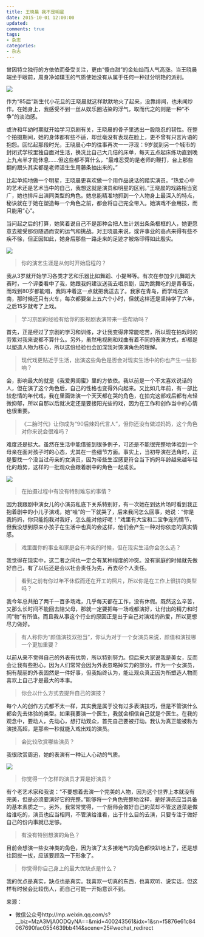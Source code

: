 ```yaml
---
title: 王晓晨 我不是明星
date: 2015-10-01 12:00:00
updated:
comments: true
tags:
- 杂志
categories:
- 杂志
---
```


曾因特立独行的方依依而备受关注，更由“傻白甜”的金灿灿而人气高涨。当王晓晨端坐于眼前，周身净如璞玉的气质使她没有从属于任何一种过分明艳的派别。

<!--more-->

![](/img/magazine/010/014-001.jpeg)

作为“85后”新生代小花旦的王晓晨就这样默默地火了起来，没靠绯闻，也未闻炒作。在她身上，我感受不到一丝从娱乐圈沾染的浮气，取而代之的则是一种“不争”的淡泊感。


或许和年幼时期就开始学习京剧有关，王晓晨的骨子里透出一股隐忍的韧性。在整个拍摄期间，她的身体都有些不适，却丝毫没有表现在脸上，更不曾有只言片语的抱怨。回忆起那段时光，王晓晨心中的往事再次一一浮现：9岁就到另一个城市的封闭式学校里独自面对生活，换洗比自己大几倍的床单，每天五点起床练功直到晚上九点半才能休息......但这些都不算什么，“最难忍受的是老师的鞭打，台上那些翻的跟头其实都是老师活生生用藤条抽出来的。”


比起单纯地做一个明星，王晓晨更喜欢做一个用作品说话的踏实演员。“热爱心中的艺术还是艺术当中的自己，我想这就是演员和明星的区别。”王晓晨的戏路相当宽广，她也排斥出演同类型的角色。她总能精准地抓到一个人物身上最深入的特点，秘诀就在于她在塑造每一个角色之前，都会将自己完全带入。她演戏不会用技，而只能用“心”。

当问起之后的打算，她笑着说自己不是那种会把人生计划出条条框框的人，她更愿意去接受那份随遇而安的运气和挑战。对王晓晨来说，或许事业的高点来得有些不疾不徐，但正因如此，她身后那些一路走来的足迹才被烙印得如此殷实。

![](/img/magazine/010/014-002.jpg)

>你的演艺生涯是从何时开始启程的？

我从3岁就开始学习各类才艺和乐器比如舞蹈、小提琴等。有次在参加少儿舞蹈大赛时，一个评委看中了我，她跟我妈建议送我去唱京剧，因为跳舞吃的是青春饭，而戏到80岁都能唱，我妈冲着这一点就把我送去了。我家在青岛，而学戏在济南，那时候还只有火车，每次都要坐上五六个小时，但就这样还是坚持学了六年，之后15岁就考了上戏。


>学习京剧的经验有给你的影视剧表演带来一些帮助吗？

首先，正是经过了京剧的学习和训练，才让我变得非常能吃苦，所以现在拍戏时的劳累对我来说都不算什么。另外，虽然电视剧和戏曲有着不同的表演方式，却都是以塑造人物为核心，所以这份经验也会加深我对饰演角色的理解。


>现代戏更贴近于生活，出演这些角色是否会对现实生活中的你也产生一些影响？

会，影响最大的就是《我爱男闺蜜》里的方依依。我以前是一个不太喜欢说话的人，但在演了这个角色后，自己的性格也变得外向起来。又比如几年前，有一部比较悲情的年代戏，我在里面饰演一个天天都在哭的角色，在拍完这部戏后都有点轻微抑郁，所以自那以后就决定还是要接阳光些的戏，因为在工作和创作当中的心情也很重要。


>《二胎时代》让你成为“90后辣妈代言人”，但你还没有做过妈妈，这个角色对你来说会很难吗？

难度还是挺大。虽然在生活中能借鉴到很多例子，可还是不能很完整地体验到一个母亲在面对孩子时的心态，尤其在一些细节方面。事实上，当初导演在选角时，正是要找一个没当过母亲的女演员，因为带些生涩感更符合当下妈妈年龄越来越年轻化的趋势，这样的一批观众会跟着剧中的角色一起成长。

![](/img/magazine/010/014-003.jpeg)

>在拍摄过程中有没有特别难忘的事情？

因为我跟剧中演女儿的小演员私底下关系特别好，有一次她在到达片场时看到我正抱着剧中的小儿子演戏，她“哇”的一下就哭了，后来我问怎么回事，她说：“你是我妈妈，你只能抱我对我好，怎么能对他好呢！”戏里有大宝和二宝争宠的情节，但我没想到原来小孩子在生活中也真的会这样，他们会产生一种对你依恋的真实情感。


>戏里面你的事业和家庭会有冲突的时候，但在现实生活你会怎么选？

我觉得在现实中，这二者之间也一定会有某种程度的冲突。没有家庭的时候就先做好自己，有了以后还是会以社会责任为先，再去尽个人责任。


>看到之前有你过年不休假而还在开工的照片，所以你是在工作上很拼的类型吗？

我今年总共拍了两千一百多场戏，几乎每天都在工作，没有休假。既然这么辛苦，又那么长时间不能回去陪父母，那就一定要把每一场戏都演好，让付出的精力和时间“物”有所值。而且我从事这个行业的原因正是出于自己对演戏的热爱，所以更想尽力做好。


>有人称你为“颜值演技双担当”，你认为对于一个女演员来说，颜值和演技哪一个更加重要？

以前从来不觉得自己的外表有优势，所以特别努力。但后来大家说我是美女，反而会让我有些担心，因为人们常常会因为外表忽略掉实力的部分。作为一个女演员，拥有靓丽的外表固然是一件好事，但我始终认为，能让观众真正因为所塑造人物而喜欢上自己才是最大的本事。


>你会以什么方式去提升自己的演技？

每个人的创作方式都不太一样，其实我是属于没有过多表演技巧，但是不管演什么都会先去体验的类型。如果我要演一个医生，我就会相信自己就是个医生。在我的观念中，要动人，先动心，想打动观众，首先自己要被打动。我认为真正能被称为演技高超，是那些一秒就能入戏出戏的演员。


>会比较欣赏哪些演员？

我很欣赏周迅，她的表演有一种让人心动的气质。

![](/img/magazine/010/014-004.jpeg)

>你觉得一个怎样的演员才算是好演员？

有个老艺术家和我说：“不要想着去演一个完美的人物，因为这个世界上本就没有完美，但是必须要演好它的完整。”能够将一个角色完整地诠释，是好演员应当具备的基本素质之一。另外，我常常觉得，一个厨师会做好自己的菜却不管这道菜是做给谁吃的，演员也应当相同，不管演给谁看，出于什么目的去演，只要专注于做好自己的份内事就已足够。


>有没有特别想演的角色？

目前会想演一些女神类的角色，因为演了太多接地气的角色都快趴地上了，还是想往回拔一拔，应该要顾及一下形象了。


>你觉得你自己身上的最大优缺点是什么？

我的优点是真实，缺点也是真实。我喜欢一切真的东西，也喜欢听、说实话，但这样有时候会比较伤人，而自己可能一开始意识不到。

来源：
* 微信公众号http://mp.weixin.qq.com/s?__biz=MzA3MjA0ODQyNA==&mid=400243561&idx=1&sn=f5876e61c84067690fac0554639bb414&scene=25#wechat_redirect
